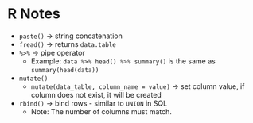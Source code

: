 # R Notes

- `paste()` -> string concatenation
- `fread()` -> returns `data.table`
- `%>%` -> pipe operator
    - Example: `data %>% head() %>% summary()` is the same as `summary(head(data))` 
- `mutate()`
    - `mutate(data_table, column_name = value)` -> set column value, if column does not exist, it will be created
- `rbind()` -> bind rows - similar to `UNION` in SQL
    - Note: The number of columns must match.

